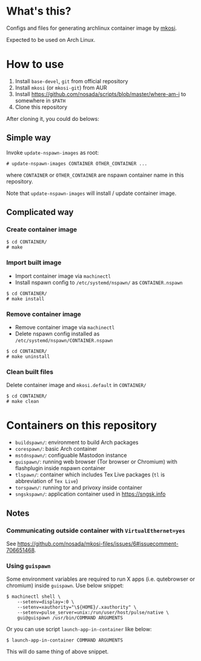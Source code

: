 # What's this?
Configs and files for generating archlinux container image by [mkosi](https://github.com/systemd/mkosi).

Expected to be used on Arch Linux.


# How to use
1. Install `base-devel`, `git` from official repository
2. Install `mkosi` (or `mkosi-git`) from AUR
3. Install https://github.com/nosada/scripts/blob/master/where-am-i to somewhere in `$PATH`
4. Clone this repository

After cloning it, you could do belows:

## Simple way
Invoke `update-nspawn-images` as root:

```
# update-nspawn-images CONTAINER OTHER_CONTAINER ...
```

where `CONTAINER` or `OTHER_CONTAINER` are nspawn container name in this repository.

Note that `update-nspawn-images` will install / update container image.


## Complicated way

### Create container image
```
$ cd CONTAINER/
# make
```

### Import built image
- Import container image via `machinectl`
- Install nspawn config to `/etc/systemd/nspawn/` as `CONTAINER.nspawn`

```
$ cd CONTAINER/
# make install
```

### Remove container image
- Remove container image via `machinectl`
- Delete nspawn config installed as `/etc/systemd/nspawn/CONTAINER.nspawn`

```
$ cd CONTAINER/
# make uninstall
```

### Clean built files
Delete container image and `mkosi.default` in `CONTAINER/`
```
$ cd CONTAINER/
# make clean
```


# Containers on this repository
- `buildspawn/`: environment to build Arch packages
- `corespawn/`: basic Arch container
- `mstdnspawn/`: configuable Mastodon instance
- `guispawn/`: running web browser (Tor browser or Chromium) with flashplugin inside nspawn container
- `tlspawn/`: container which includes Tex Live packages (`tl` is abbreviation of `Tex Live`)
- `torspawn/`: running tor and privoxy inside container
- `sngskspawn/`: application container used in https://sngsk.info

## Notes
### Communicating outside container with `VirtualEthernet=yes`
See https://github.com/nosada/mkosi-files/issues/6#issuecomment-706651468.

### Using `guispawn`
Some environment variables are required to run X apps (i.e. qutebrowser or chromium) inside `guispawn`. Use below snippet:

```
$ machinectl shell \
	--setenv=display=:0 \
	--setenv=xauthority="\${HOME}/.xauthority" \
	--setenv=pulse_server=unix:/run/user/host/pulse/native \
	gui@guispawn /usr/bin/COMMAND ARGUMENTS
```

Or you can use script `launch-app-in-container` like below:

```
$ launch-app-in-container COMMAND ARGUMENTS
```

This will do same thing of above snippet.
